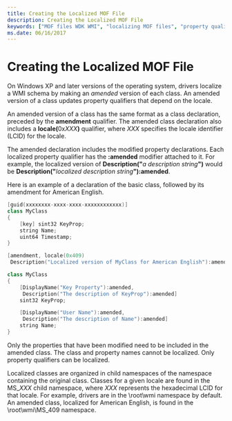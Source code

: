 ```yaml
---
title: Creating the Localized MOF File
description: Creating the Localized MOF File
keywords: ["MOF files WDK WMI", "localizing MOF files", "property qualifiers WDK WMI", "amended classes WDK WMI", "multiple MOF files WDK WMI", "languages WDK WMI"]
ms.date: 06/16/2017
---
```


# Creating the Localized MOF File





On Windows XP and later versions of the operating system, drivers localize a WMI schema by making an *amended* version of each class. An amended version of a class updates property qualifiers that depend on the locale.

An amended version of a class has the same format as a class declaration, preceded by the **amendment** qualifier. The amended class declaration also includes a <strong>locale(</strong>0x<em>XXX</em>**)** qualifier, where *XXX* specifies the locale identifier (LCID) for the locale.

The amended declaration includes the modified property declarations. Each localized property qualifier has the **:amended** modifier attached to it. For example, the localized version of **Description("**<em>a description string</em>**")** would be **Description("**<em>localized description string</em>**"):amended**.

Here is an example of a declaration of the basic class, followed by its amendment for American English.

```cpp
[guid(xxxxxxxx-xxxx-xxxx-xxxxxxxxxxxx)]
class MyClass
{
    [key] sint32 KeyProp;
    string Name;
    uint64 Timestamp;
}

[amendment, locale(0x409)
 Description("Localized version of MyClass for American English"):amended]

class MyClass
{
    [DisplayName("Key Property"):amended,
     Description("The description of KeyProp"):amended]
    sint32 KeyProp;

    [DisplayName("User Name"):amended,
     Description("The description of Name"):amended]
    string Name;
}
```

Only the properties that have been modified need to be included in the amended class. The class and property names cannot be localized. Only property qualifiers can be localized.

Localized classes are organized in child namespaces of the namespace containing the original class. Classes for a given locale are found in the MS\_*XXX* child namespace, where *XXX* represents the hexadecimal LCID for that locale. For example, drivers are in the \\root\\wmi namespace by default. An amended class, localized for American English, is found in the \\root\\wmi\\MS\_409 namespace.


 

 




